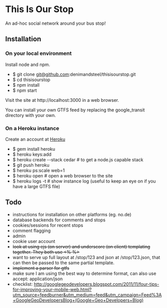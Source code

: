 # This Is Our Stop

An ad-hoc social network around your bus stop!

## Installation

### On your local environment

Install node and npm.

- $ git clone git@github.com:denimandsteel/thisisourstop.git
- $ cd thisisourstop
- $ npm install
- $ npm start

Visit the site at http://localhost:3000 in a web browser.

You can install your own GTFS feed by replacing the google_transit directory with your own.

### On a Heroku instance

Create an account at [Heroku](http://www.heroku.com/)

- $ gem install heroku
- $ heroku keys:add
- $ heroku create --stack cedar # to get a node.js capable stack
- $ git push heroku
- $ heroku ps:scale web=1
- $ heroku open # open a web browser to the site
- $ heroku logs -t # show instance log (useful to keep an eye on if you have a large GTFS file)

## Todo

- instructions for installation on other platforms (eg. no.de)
- database backends for comments and stops
- cookies/sessions for recent stops
- comment flagging
- admin
- cookie user account
- <del>look at using ejs (on server) and underscore (on client) templating together. They both use <% %></del>
- want to serve up full layout at /stop/123 and json at /stop/123.json, that can then be passed to the same partial template.
- <del>implement a parser for gtfs</del>
- make sure I am using the best way to determine format, can also use accept: application/json
- checklist: http://googlegeodevelopers.blogspot.com/2011/11/four-tips-for-improving-your-mobile-web.html?utm_source=feedburner&utm_medium=feed&utm_campaign=Feed%3A+GoogleGeoDevelopersBlog+(Google+Geo+Developers+Blog)